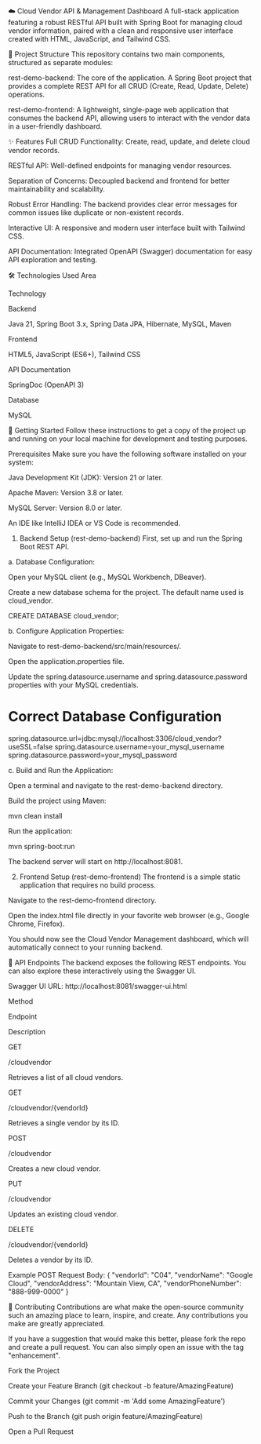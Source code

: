 ☁️ Cloud Vendor API & Management Dashboard
A full-stack application featuring a robust RESTful API built with Spring Boot for managing cloud vendor information, paired with a clean and responsive user interface created with HTML, JavaScript, and Tailwind CSS.

📂 Project Structure
This repository contains two main components, structured as separate modules:

rest-demo-backend: The core of the application. A Spring Boot project that provides a complete REST API for all CRUD (Create, Read, Update, Delete) operations.

rest-demo-frontend: A lightweight, single-page web application that consumes the backend API, allowing users to interact with the vendor data in a user-friendly dashboard.

✨ Features
Full CRUD Functionality: Create, read, update, and delete cloud vendor records.

RESTful API: Well-defined endpoints for managing vendor resources.

Separation of Concerns: Decoupled backend and frontend for better maintainability and scalability.

Robust Error Handling: The backend provides clear error messages for common issues like duplicate or non-existent records.

Interactive UI: A responsive and modern user interface built with Tailwind CSS.

API Documentation: Integrated OpenAPI (Swagger) documentation for easy API exploration and testing.

🛠️ Technologies Used
Area

Technology

Backend

Java 21, Spring Boot 3.x, Spring Data JPA, Hibernate, MySQL, Maven

Frontend

HTML5, JavaScript (ES6+), Tailwind CSS

API Documentation

SpringDoc (OpenAPI 3)

Database

MySQL

🚀 Getting Started
Follow these instructions to get a copy of the project up and running on your local machine for development and testing purposes.

Prerequisites
Make sure you have the following software installed on your system:

Java Development Kit (JDK): Version 21 or later.

Apache Maven: Version 3.8 or later.

MySQL Server: Version 8.0 or later.

An IDE like IntelliJ IDEA or VS Code is recommended.

1. Backend Setup (rest-demo-backend)
First, set up and run the Spring Boot REST API.

a. Database Configuration:

Open your MySQL client (e.g., MySQL Workbench, DBeaver).

Create a new database schema for the project. The default name used is cloud_vendor.

CREATE DATABASE cloud_vendor;

b. Configure Application Properties:

Navigate to rest-demo-backend/src/main/resources/.

Open the application.properties file.

Update the spring.datasource.username and spring.datasource.password properties with your MySQL credentials.

# Correct Database Configuration
spring.datasource.url=jdbc:mysql://localhost:3306/cloud_vendor?useSSL=false
spring.datasource.username=your_mysql_username
spring.datasource.password=your_mysql_password

c. Build and Run the Application:

Open a terminal and navigate to the rest-demo-backend directory.

Build the project using Maven:

mvn clean install

Run the application:

mvn spring-boot:run

The backend server will start on http://localhost:8081.

2. Frontend Setup (rest-demo-frontend)
The frontend is a simple static application that requires no build process.

Navigate to the rest-demo-frontend directory.

Open the index.html file directly in your favorite web browser (e.g., Google Chrome, Firefox).

You should now see the Cloud Vendor Management dashboard, which will automatically connect to your running backend.

📄 API Endpoints
The backend exposes the following REST endpoints. You can also explore these interactively using the Swagger UI.

Swagger UI URL: http://localhost:8081/swagger-ui.html

Method

Endpoint

Description

GET

/cloudvendor

Retrieves a list of all cloud vendors.

GET

/cloudvendor/{vendorId}

Retrieves a single vendor by its ID.

POST

/cloudvendor

Creates a new cloud vendor.

PUT

/cloudvendor

Updates an existing cloud vendor.

DELETE

/cloudvendor/{vendorId}

Deletes a vendor by its ID.

Example POST Request Body:
{
    "vendorId": "C04",
    "vendorName": "Google Cloud",
    "vendorAddress": "Mountain View, CA",
    "vendorPhoneNumber": "888-999-0000"
}

🤝 Contributing
Contributions are what make the open-source community such an amazing place to learn, inspire, and create. Any contributions you make are greatly appreciated.

If you have a suggestion that would make this better, please fork the repo and create a pull request. You can also simply open an issue with the tag "enhancement".

Fork the Project

Create your Feature Branch (git checkout -b feature/AmazingFeature)

Commit your Changes (git commit -m 'Add some AmazingFeature')

Push to the Branch (git push origin feature/AmazingFeature)

Open a Pull Request
